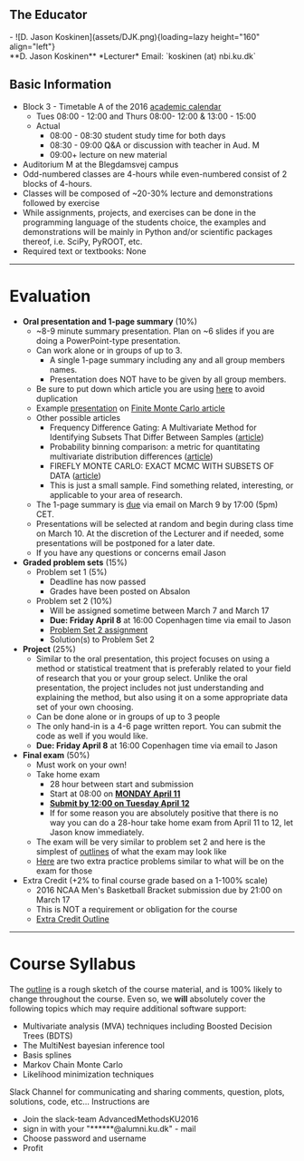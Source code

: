 ## The Educator

<div class="grid cards" markdown>
-    ![D. Jason Koskinen](assets/DJK.png){loading=lazy height="160" align="left"}
     <br>
    **D. Jason Koskinen**  
    *Lecturer*  
    Email: `koskinen (at) nbi.ku.dk`
</div>

## Basic Information

*   Block 3 - Timetable A of the 2016 [academic calendar](http://www.science.ku.dk/english/student-life/studying-at-the-faculty/academic-calendar/)
    *   Tues 08:00 - 12:00 and Thurs 08:00- 12:00 & 13:00 - 15:00
    *   Actual
        *   08:00 - 08:30 student study time for both days
        *   08:30 - 09:00 Q&A or discussion with teacher in Aud. M
        *   09:00+ lecture on new material
*   Auditorium M at the Blegdamsvej campus
*   Odd-numbered classes are 4-hours while even-numbered consist of 2 blocks of 4-hours.
*   Classes will be composed of ~20-30% lecture and demonstrations followed by exercise
*   While assignments, projects, and exercises can be done in the programming language of the students choice, the examples and demonstrations will be mainly in Python and/or scientific packages thereof, i.e. SciPy, PyROOT, etc.
*   Required text or textbooks: None

---

# Evaluation

*   **Oral presentation and 1-page summary** (10%)
    *   ~8-9 minute summary presentation. Plan on ~6 slides if you are doing a PowerPoint-type presentation.
    *   Can work alone or in groups of up to 3.
        *   A single 1-page summary including any and all group members names.
        *   Presentation does NOT have to be given by all group members.
    *   Be sure to put down which article you are using [here](https://docs.google.com/spreadsheets/d/1RgQ0ade6exn_yu5GH05Y2bUU1lSYwAqekj_Ic49WN3U/edit#gid=0) to avoid duplication
    *   Example [presentation](https://www.nbi.dk/~koskinen/Teaching/AdvancedMethodsInAppliedStatistics2016/OralPresentationExample_FiniteMonteCarlo.pdf) on [Finite Monte Carlo article](http://www.sciencedirect.com/science/article/pii/001046559390005W)
    *   Other possible articles
        *   Frequency Difference Gating: A Multivariate Method for Identifying Subsets That Differ Between Samples ([article](http://onlinelibrary.wiley.com/doi/10.1002/1097-0320%2820010901%2945:1%3C56::AID-CYTO1144%3E3.0.CO;2-9/epdf))
        *   Probability binning comparison: a metric for quantitating multivariate distribution differences ([article](http://onlinelibrary.wiley.com/doi/10.1002/1097-0320%2820010901%2945:1%3C47::AID-CYTO1143%3E3.0.CO;2-A/full))
        *   FIREFLY MONTE CARLO: EXACT MCMC WITH SUBSETS OF DATA ([article](http://arxiv.org/pdf/1403.5693.pdf))
        *   This is just a small sample. Find something related, interesting, or applicable to your area of research.
    *   The 1-page summary is <u>due</u> via email on March 9 by 17:00 (5pm) CET.
    *   Presentations will be selected at random and begin during class time on March 10. At the discretion of the Lecturer and if needed, some presentations will be postponed for a later date.
    *   If you have any questions or concerns email Jason
*   **Graded problem sets** (15%)
    *   Problem set 1 (5%)
        *   Deadline has now passed
        *   Grades have been posted on Absalon
    *   Problem set 2 (10%)
        *   Will be assigned sometime between March 7 and March 17
        *   **Due: Friday April 8** at 16:00 Copenhagen time via email to Jason
        *   [Problem Set 2 assignment](Slides/ProblemSet2.pdf)
        *   Solution(s) to Problem Set 2
*   **Project** (25%)
    *   Similar to the oral presentation, this project focuses on using a method or statistical treatment that is preferably related to your field of research that you or your group select. Unlike the oral presentation, the project includes not just understanding and explaining the method, but also using it on a some appropriate data set of your own choosing.
    *   Can be done alone or in groups of up to 3 people
    *   The only hand-in is a 4-6 page written report. You can submit the code as well if you would like.
    *   **Due: Friday April 8** at 16:00 Copenhagen time via email to Jason
*   **Final exam** (50%)
    *   Must work on your own!
    *   Take home exam
        *   28 hour between start and submission
        *   Start at 08:00 on **<u>MONDAY April 11</u>**
        *   <u>**Submit by 12:00 on Tuesday April 12**</u>
        *   If for some reason you are absolutely positive that there is no way you can do a 28-hour take home exam from April 11 to 12, let Jason know immediately.
    *   The exam will be very similar to problem set 2 and here is the simplest of [outlines](Slides/Proto-Exam.pdf) of what the exam may look like
    *   [Here](https://www.nbi.dk/~koskinen/Teaching/AdvancedMethodsInAppliedStatistics2016/ExtraProblems.pdf) are two extra practice problems similar to what will be on the exam for those
*   Extra Credit (+2% to final course grade based on a 1-100% scale)
    *   2016 NCAA Men's Basketball Bracket submission due by 21:00 on March 17
    *   This is NOT a requirement or obligation for the course
    *   [Extra Credit Outline](https://www.nbi.dk/~koskinen/Teaching/AdvancedMethodsInAppliedStatistics2016/ExtraCredit.pdf)

---

# Course Syllabus

The [outline](Slides/StatsSyllabus2016.pdf) is a rough sketch of the course material, and is 100% likely to change throughout the course. Even so, we **will** absolutely cover the following topics which may require additional software support:

*   Multivariate analysis (MVA) techniques including Boosted Decision Trees (BDTS)
*   The MultiNest bayesian inference tool
*   Basis splines
*   Markov Chain Monte Carlo
*   Likelihood minimization techniques

Slack Channel for communicating and sharing comments, question, plots, solutions, code, etc... Instructions are

*   Join the slack-team AdvancedMethodsKU2016
*   sign in with your "******@alumni.ku.dk" - mail
*   Choose password and username
*   Profit
